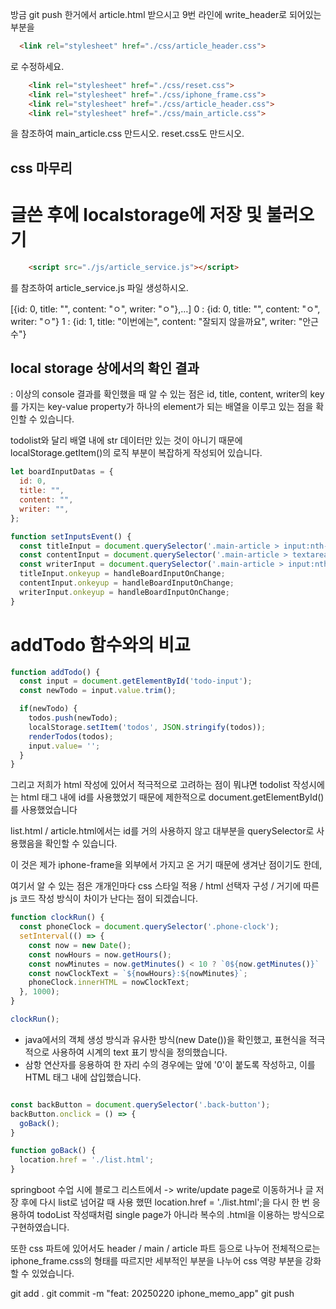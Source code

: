 방금 git push 한거에서 article.html 받으시고
9번 라인에 write_header로 되어있는 부분을
```html
  <link rel="stylesheet" href="./css/article_header.css">
```
로 수정하세요.
```html
    <link rel="stylesheet" href="./css/reset.css">
    <link rel="stylesheet" href="./css/iphone_frame.css">
    <link rel="stylesheet" href="./css/article_header.css">
    <link rel="stylesheet" href="./css/main_article.css">
```
을 참조하여
main_article.css 만드시오.
reset.css도 만드시오.

## css 마무리

# 글쓴 후에 localstorage에 저장 및 불러오기

```html
    <script src="./js/article_service.js"></script>
```
를 참조하여 article_service.js 파일 생성하시오.

[{id: 0, title: "", content: "ㅇ", writer: "ㅇ"},…]
0
: 
{id: 0, title: "", content: "ㅇ", writer: "ㅇ"}
1
: 
{id: 1, title: "이번에는", content: "잘되지 않을까요", writer: "안근수"}

## local storage 상에서의 확인 결과

: 이상의 console 결과를 확인했을 때 알 수 있는 점은
id, title, content, writer의 key를 가지는 key-value property가 하나의 element가 되는
배열을 이루고 있는 점을 확인할 수 있습니다.

todolist와 달리 배열 내에 str 데이터만 있는 것이 아니기 때문에
localStorage.getItem()의 로직 부분이 복잡하게 작성되어 있습니다.

```js
let boardInputDatas = {
  id: 0,
  title: "",
  content: "",
  writer: "",
};

function setInputsEvent() {
  const titleInput = document.querySelector('.main-article > input:nth-of-type(1)');
  const contentInput = document.querySelector('.main-article > textarea');
  const writerInput = document.querySelector('.main-article > input:nth-of-type(2)');
  titleInput.onkeyup = handleBoardInputOnChange;
  contentInput.onkeyup = handleBoardInputOnChange;
  writerInput.onkeyup = handleBoardInputOnChange;
}
```
# addTodo 함수와의 비교
```js
function addTodo() {
  const input = document.getElementById('todo-input');
  const newTodo = input.value.trim();

  if(newTodo) {  
    todos.push(newTodo);
    localStorage.setItem('todos', JSON.stringify(todos));
    renderTodos(todos);
    input.value= '';
  }
}
```
그리고 저희가 html 작성에 있어서 적극적으로 고려하는 점이 뭐냐면
todolist 작성시에는 html 태그 내에 id를 사용했었기 때문에 제한적으로
document.getElementById()를 사용했었습니다

list.html / article.html에서는 id를 거의 사용하지 않고 대부분을
querySelector로 사용했음을 확인할 수 있습니다.

이 것은 제가 iphone-frame을 외부에서 가지고 온 거기 때문에 생겨난 점이기도 한데,

여기서 알 수 있는 점은
개개인마다 css 스타일 적용 / html 선택자 구성 / 거기에 따른 js 코드 작성 방식이 차이가 난다는 점이 되겠습니다.

```js
function clockRun() {
  const phoneClock = document.querySelector('.phone-clock');
  setInterval(() => {
    const now = new Date();
    const nowHours = now.getHours();
    const nowMinutes = now.getMinutes() < 10 ? `0${now.getMinutes()}` : now.getMinutes();
    const nowClockText = `${nowHours}:${nowMinutes}`;
    phoneClock.innerHTML = nowClockText;    
  }, 1000);
}

clockRun();
```

- java에서의 객체 생성 방식과 유사한 방식(new Date())을 확인했고,
표현식을 적극적으로 사용하여 시계의 text 표기 방식을 정의했습니다.
- 삼항 연산자를 응용하여 한 자리 수의 경우에는 앞에 '0'이 붙도록 작성하고, 이를 HTML 태그 내에 삽입했습니다.

```js

const backButton = document.querySelector('.back-button');
backButton.onclick = () => {
  goBack();
}

function goBack() {
  location.href = './list.html';
}

```

springboot 수업 시에 블로그 리스트에서 -> write/update page로 이동하거나 
글 저장 후에 다시 list로 넘어갈 때 사용 했떤
location.href = './list.html';을 다시 한 번 응용하여
todoList 작성때처럼 single page가 아니라 복수의 .html을 이용하는 방식으로 구현하였습니다.

또한 css 파트에 있어서도
header / main / article 파트 등으로 나누어
전체적으로는 iphone_frame.css의 형태를 따르지만
세부적인 부분을 나누어 css 역량 부분을 강화할 수 있었습니다.

git add .
git commit -m "feat: 20250220 iphone_memo_app"
git push